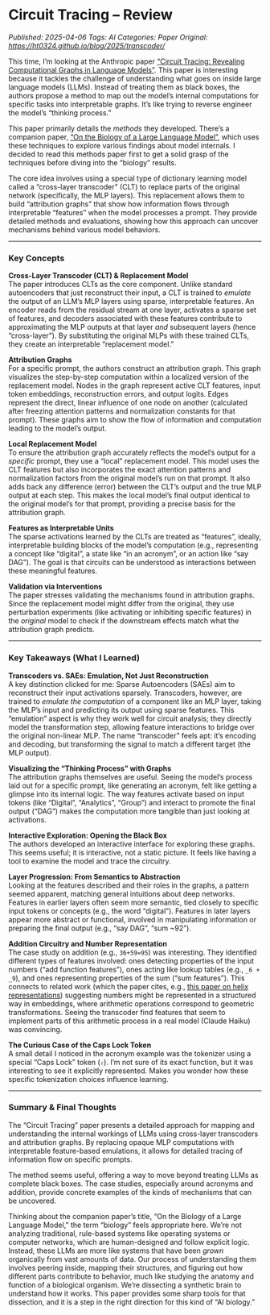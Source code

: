 # Circuit Tracing – Review
_Published: 2025-04-06_
_Tags: AI_
_Categories: Paper_
_Original: https://ht0324.github.io/blog/2025/transcoder/_

<p>This time, I’m looking at the Anthropic paper <a href="https://transformer-circuits.pub/2025/attribution-graphs/methods.html">“Circuit Tracing: Revealing Computational Graphs in Language Models”</a>. This paper is interesting because it tackles the challenge of understanding what goes on inside large language models (LLMs). Instead of treating them as black boxes, the authors propose a method to map out the model’s internal computations for specific tasks into interpretable graphs. It’s like trying to reverse engineer the model’s “thinking process.”</p>

<p>This paper primarily details the <em>methods</em> they developed. There’s a companion paper, <a href="https://transformer-circuits.pub/2025/attribution-graphs/biology.html">“On the Biology of a Large Language Model”</a>, which uses these techniques to explore various findings about model internals. I decided to read this methods paper first to get a solid grasp of the techniques before diving into the “biology” results.</p>

<p>The core idea involves using a special type of dictionary learning model called a “cross-layer transcoder” (CLT) to replace parts of the original network (specifically, the MLP layers). This replacement allows them to build “attribution graphs” that show how information flows through interpretable “features” when the model processes a prompt. They provide detailed methods and evaluations, showing how this approach can uncover mechanisms behind various model behaviors.</p>

<hr />

<h3 id="key-concepts">Key Concepts</h3>

<p><strong>Cross-Layer Transcoder (CLT) &amp; Replacement Model</strong><br />
The paper introduces CLTs as the core component. Unlike standard autoencoders that just reconstruct their input, a CLT is trained to <em>emulate</em> the output of an LLM’s MLP layers using sparse, interpretable features. An encoder reads from the residual stream at one layer, activates a sparse set of features, and decoders associated with these features contribute to approximating the MLP outputs at that layer <em>and</em> subsequent layers (hence “cross-layer”). By substituting the original MLPs with these trained CLTs, they create an interpretable “replacement model.”</p>

<p><strong>Attribution Graphs</strong><br />
For a specific prompt, the authors construct an attribution graph. This graph visualizes the step-by-step computation within a localized version of the replacement model. Nodes in the graph represent active CLT features, input token embeddings, reconstruction errors, and output logits. Edges represent the direct, linear influence of one node on another (calculated after freezing attention patterns and normalization constants for that prompt). These graphs aim to show the flow of information and computation leading to the model’s output.</p>

<p><strong>Local Replacement Model</strong><br />
To ensure the attribution graph accurately reflects the model’s output for a <em>specific</em> prompt, they use a “local” replacement model. This model uses the CLT features but also incorporates the exact attention patterns and normalization factors from the original model’s run on that prompt. It also adds back any difference (error) between the CLT’s output and the true MLP output at each step. This makes the local model’s final output identical to the original model’s for that prompt, providing a precise basis for the attribution graph.</p>

<p><strong>Features as Interpretable Units</strong><br />
The sparse activations learned by the CLTs are treated as “features”, ideally, interpretable building blocks of the model’s computation (e.g., representing a concept like “digital”, a state like “in an acronym”, or an action like “say DAG”). The goal is that circuits can be understood as interactions between these meaningful features.</p>

<p><strong>Validation via Interventions</strong><br />
The paper stresses validating the mechanisms found in attribution graphs. Since the replacement model might differ from the original, they use perturbation experiments (like activating or inhibiting specific features) in the <em>original</em> model to check if the downstream effects match what the attribution graph predicts.</p>

<hr />

<h3 id="key-takeaways-what-i-learned">Key Takeaways (What I Learned)</h3>

<p><strong>Transcoders vs. SAEs: Emulation, Not Just Reconstruction</strong><br />
A key distinction clicked for me: Sparse Autoencoders (SAEs) aim to reconstruct their input activations sparsely. Transcoders, however, are trained to <em>emulate the computation</em> of a component like an MLP layer, taking the MLP’s input and predicting its output using sparse features. This “emulation” aspect is why they work well for circuit analysis; they directly model the transformation step, allowing feature interactions to bridge over the original non-linear MLP. The name “transcoder” feels apt: it’s encoding and decoding, but transforming the signal to match a different target (the MLP output).</p>

<p><strong>Visualizing the “Thinking Process” with Graphs</strong><br />
The attribution graphs themselves are useful. Seeing the model’s process laid out for a specific prompt, like generating an acronym, felt like getting a glimpse into its internal logic. The way features activate based on input tokens (like “Digital”, “Analytics”, “Group”) and interact to promote the final output (“DAG”) makes the computation more tangible than just looking at activations.</p>

<p><strong>Interactive Exploration: Opening the Black Box</strong><br />
The authors developed an interactive interface for exploring these graphs. This seems useful; it is interactive, not a static picture. It feels like having a tool to examine the model and trace the circuitry.</p>

<p><strong>Layer Progression: From Semantics to Abstraction</strong><br />
Looking at the features described and their roles in the graphs, a pattern seemed apparent, matching general intuitions about deep networks. Features in earlier layers often seem more semantic, tied closely to specific input tokens or concepts (e.g., the word “digital”). Features in later layers appear more abstract or functional, involved in manipulating information or preparing the final output (e.g., “say DAG”, “sum ~92”).</p>

<p><strong>Addition Circuitry and Number Representation</strong><br />
The case study on addition (e.g., <code class="language-plaintext highlighter-rouge">36+59=95</code>) was interesting. They identified different types of features involved: ones detecting properties of the input numbers (“add function features”), ones acting like lookup tables (e.g., <code class="language-plaintext highlighter-rouge">_6 + _9</code>), and ones representing properties of the sum (“sum features”). This connects to related work (which the paper cites, e.g., <a href="https://arxiv.org/pdf/2502.00873">this paper on helix representations</a>) suggesting numbers might be represented in a structured way in embeddings, where arithmetic operations correspond to geometric transformations. Seeing the transcoder find features that seem to implement parts of this arithmetic process in a real model (Claude Haiku) was convincing.</p>

<p><strong>The Curious Case of the Caps Lock Token</strong><br />
A small detail I noticed in the acronym example was the tokenizer using a special “Caps Lock” token (<code class="language-plaintext highlighter-rouge">⇪</code>). I’m not sure of its exact function, but it was interesting to see it explicitly represented. Makes you wonder how these specific tokenization choices influence learning.</p>

<hr />

<h3 id="summary--final-thoughts">Summary &amp; Final Thoughts</h3>
<p>The “Circuit Tracing” paper presents a detailed approach for mapping and understanding the internal workings of LLMs using cross-layer transcoders and attribution graphs. By replacing opaque MLP computations with interpretable feature-based emulations, it allows for detailed tracing of information flow on specific prompts.</p>

<p>The method seems useful, offering a way to move beyond treating LLMs as complete black boxes. The case studies, especially around acronyms and addition, provide concrete examples of the kinds of mechanisms that can be uncovered.</p>

<p>Thinking about the companion paper’s title, “On the Biology of a Large Language Model,” the term “biology” feels appropriate here. We’re not analyzing traditional, rule-based systems like operating systems or computer networks, which are human-designed and follow explicit logic. Instead, these LLMs are more like systems that have been <em>grown</em> organically from vast amounts of data. Our process of understanding them involves peering inside, mapping their structures, and figuring out how different parts contribute to behavior, much like studying the anatomy and function of a biological organism. We’re dissecting a synthetic brain to understand how it works. This paper provides some sharp tools for that dissection, and it is a step in the right direction for this kind of “AI biology.”</p>
